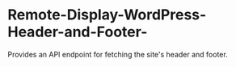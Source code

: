 # Remote-Display-WordPress-Header-and-Footer-
Provides an API endpoint for fetching the site's header and footer.
